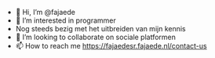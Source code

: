 - 👋 Hi, I’m @fajaede
- 👀 I’m interested in  programmer
- Nog steeds bezig met het uitbreiden van mijn kennis
- 💞️ I’m looking to collaborate on sociale platformen
- 📫 How to reach me https://fajaedesr.fajaede.nl/contact-us

<!---
fajaede/fajaede is a ✨ special ✨ repository because its `README.md` (this file) appears on your GitHub profile.
You can click the Preview link to take a look at your changes.
--->
